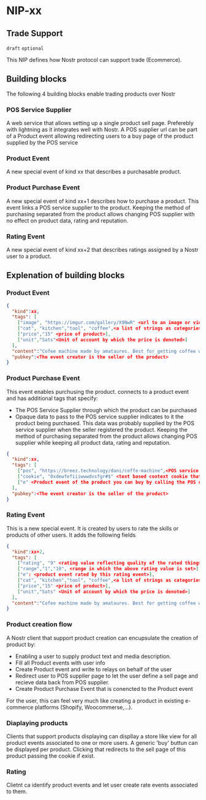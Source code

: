 NIP-xx
======

Trade Support
--------------

`draft` `optional` 

This NIP defines how Nostr protocol can support trade (Ecommerce).

## Building blocks
The following 4 building blocks enable trading products over Nostr

### POS Service Supplier
A web service that allows setting up a single product sell page. Preferebly with lightning as it integrates well with Nostr. 
A POS supplier url can be part of a Product event allowing redirecting users to a buy page of the product supplied by the POS service

### Product Event
A new special event of kind xx that describes a purchasable product.

### Product Purchase Event
A new special event of kind xx+1 describes how to purchase a product. This event links a POS service supplier to the product. 
Keeping the method of purchasing separated from the product allows changing POS supplier with no effect on product data, rating and reputation.   

### Rating Event
A new special event of kind xx+2 that describes ratings assigned by a Nostr user to a product.


## Explenation of building blocks

### Product Event
```json
{  
  "kind":xx,
  "tags": [   
    ["image", "https://imgur.com/gallery/X9NwR" <url to an image or video that describes the product>],
    ["cat", "kitchen","tool", "coffee",<a list of strings as categories that the product belongs to>],
    ["price","15" <price of product>],
    ["unit","Sats"<Unit of account by which the price is denoted>]
  ],
  "content":"Cofee machine made by amataures. Best for getting coffee with love" <Product text description>,
  "pubkey":<The event creator is the seller of the product>       
}
```

### Product Purchase Event
This event enables purchusing the product. connects to a product event and has additional tags that specify:
- The POS Service Supplier through which the product can be purchased
- Opaque data to pass to the POS service supplier indicates to it the product being purchased. This data was probably supplied by the POS service supplier when the seller registered the product.
Keeping the method of purchasing separated from the product allows changing POS supplier while keeping all product data, rating and reputation.
```json
{  
  "kind":xx,
  "tags": [
    ["pos", "https://breez.technology/dani/coffe-machine",<POS service supplier url to a single page that sells this product>],
    ["cookie", "0xdewfefiiiwwwdvsfgr#$" <text based context cookie that the POS service can return when product sell page creation completes>],
    ["e" <Product event of the product you can buy by calling the POS url and passing the cookie >],
  ],
  "pubkey":<The event creator is the seller of the product>       
}
```

### Rating Event
This is a new special event. It is created by users to rate the skills or products of other users. It adds the following fields
```json
{  
  "kind":xx+2,
  "tags": [   
    ["rating", "9" <rating value reflecting quality of the rated thing>],
    ["range","1","10", <range in which the above rating value is set>],
    ["e": <product event rated by this rating event>],
    ["cat", "kitchen","tool", "coffee",<a list of strings as categories that the product belongs to>],
    ["price","15" <price of product>],
    ["unit","Sats" <Unit of account by which the price is denoted>]
  ],
  "content":"Cofee machine made by amataures. Best for getting coffee with love" <Product text description>
}
```

### Product creation flow 
A Nostr client that support product creation can encupsulate the creation of product by:
- Enabling a user to supply product text and media description.
- Fill all Product events with user info
- Create Product event and write to relays on behalf of the user
- Redirect user to POS supplier page to let the user define a sell page and recieve data back from POS supplier.
- Create Product Purchase Event that is conencted to the Product event
 
For the user, this can feel very much like creating a product in existing e-commerce platforms (Shopify, Woocommerse,...).


### Diaplaying products
Clients that support products displaying can displlay a store like view for all product events associated to one or more users.
A generic 'buy' buttun can be displayed per product. Clicking that redirects to the sell page of this product passing the cookie if exist.

### Rating
Clietnt ca identify product events and let user create rate events associated to them.
